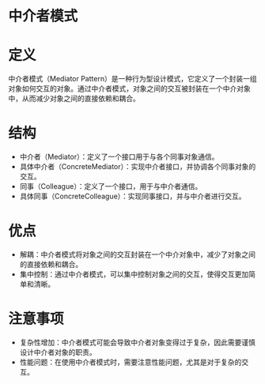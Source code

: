 # 中介者模式

# 定义

中介者模式（Mediator Pattern）是一种行为型设计模式，它定义了一个封装一组对象如何交互的对象。通过中介者模式，对象之间的交互被封装在一个中介对象中，从而减少对象之间的直接依赖和耦合。

# 结构

* 中介者（Mediator）：定义了一个接口用于与各个同事对象通信。
* 具体中介者（ConcreteMediator）：实现中介者接口，并协调各个同事对象的交互。
* 同事（Colleague）：定义了一个接口，用于与中介者通信。
* 具体同事（ConcreteColleague）：实现同事接口，并与中介者进行交互。

# 优点

* 解耦：中介者模式将对象之间的交互封装在一个中介对象中，减少了对象之间的直接依赖和耦合。
* 集中控制：通过中介者模式，可以集中控制对象之间的交互，使得交互更加简单和清晰。

# 注意事项

* 复杂性增加：中介者模式可能会导致中介者对象变得过于复杂，因此需要谨慎设计中介者对象的职责。
* 性能问题：在使用中介者模式时，需要注意性能问题，尤其是对于复杂的交互。